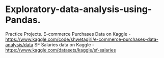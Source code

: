 # Exploratory-data-analysis-using-Pandas.
Practice Projects.
E-commerce Purchases Data on Kaggle - https://www.kaggle.com/code/shwetagiri/e-commerce-purchases-data-analysis/data
SF Salaries data on Kaggle - https://www.kaggle.com/datasets/kaggle/sf-salaries
